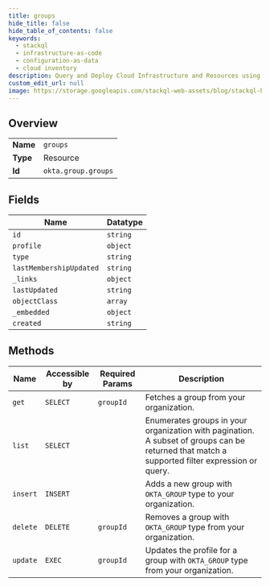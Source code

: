 ```yaml
---
title: groups
hide_title: false
hide_table_of_contents: false
keywords:
  - stackql
  - infrastructure-as-code
  - configuration-as-data
  - cloud inventory
description: Query and Deploy Cloud Infrastructure and Resources using SQL
custom_edit_url: null
image: https://storage.googleapis.com/stackql-web-assets/blog/stackql-blog-post-featured-image.png
---
```

  
    

## Overview
<table><tbody>
<tr><td><b>Name</b></td><td><code>groups</code></td></tr>
<tr><td><b>Type</b></td><td>Resource</td></tr>
<tr><td><b>Id</b></td><td><code>okta.group.groups</code></td></tr>
</tbody></table>

## Fields
| Name | Datatype |
| ---- | -------- |
| `id` | `string` |
| `profile` | `object` |
| `type` | `string` |
| `lastMembershipUpdated` | `string` |
| `_links` | `object` |
| `lastUpdated` | `string` |
| `objectClass` | `array` |
| `_embedded` | `object` |
| `created` | `string` |
## Methods
| Name | Accessible by | Required Params | Description |
| ---- | ------------- | --------------- | ----------- |
| `get` | `SELECT` | `groupId` | Fetches a group from your organization. |
| `list` | `SELECT` |  | Enumerates groups in your organization with pagination. A subset of groups can be returned that match a supported filter expression or query. |
| `insert` | `INSERT` |  | Adds a new group with `OKTA_GROUP` type to your organization. |
| `delete` | `DELETE` | `groupId` | Removes a group with `OKTA_GROUP` type from your organization. |
| `update` | `EXEC` | `groupId` | Updates the profile for a group with `OKTA_GROUP` type from your organization. |
